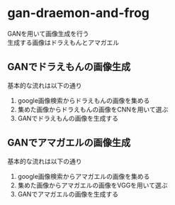 # gan-draemon-and-frog
GANを用いて画像生成を行う  
生成する画像はドラえもんとアマガエル

## GANでドラえもんの画像生成
基本的な流れは以下の通り
1. google画像検索からドラえもんの画像を集める
2. 集めた画像からドラえもんの画像をCNNを用いて選ぶ
3. GANでドラえもんの画像を生成する

## GANでアマガエルの画像生成
基本的な流れは以下の通り
1. google画像検索からアマガエルの画像を集める
2. 集めた画像からアマガエルの画像をVGGを用いて選ぶ
3. GANでアマガエルの画像を生成する

